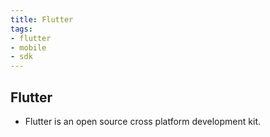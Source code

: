 ```yaml
---
title: Flutter
tags:
- flutter
- mobile
- sdk
---
```


## Flutter

- Flutter is an open source cross platform development kit.
